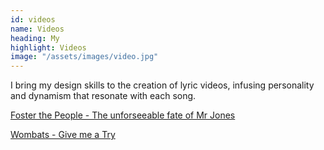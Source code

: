 ```yaml
---
id: videos
name: Videos
heading: My
highlight: Videos
image: "/assets/images/video.jpg"
---
```


I bring my design skills to the creation of lyric videos, infusing personality and dynamism that resonate with each song.

[Foster the People - The unforseeable fate of Mr Jones](https://www.youtube.com/watch?v=irkX5w3H09Y)

[Wombats - Give me a Try](https://www.youtube.com/watch?v=gAprw-wBrcc)
